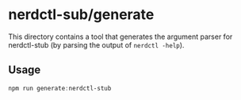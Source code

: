 # nerdctl-sub/generate

This directory contains a tool that generates the argument parser for
nerdctl-stub (by parsing the output of `nerdctl -help`).

## Usage

```powershell
npm run generate:nerdctl-stub
```
